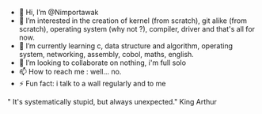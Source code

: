 - 👋 Hi, I’m @Nimportawak
- 👀 I’m interested in the creation of kernel (from scratch), git alike (from scratch), operating system (why not ?), compiler, driver and that's all for now.
- 🌱 I’m currently learning c, data structure and algorithm, operating system, networking, assembly, cobol, maths, english.
- 💞️ I’m looking to collaborate on nothing, i'm full solo
- 📫 How to reach me : well... no.
- ⚡ Fun fact: i talk to a wall regularly and to me 

" It's systematically stupid, but always unexpected." King Arthur
<!---
Nimportawak/Nimportawak is a ✨ special ✨ repository because its `README.md` (this file) appears on your GitHub profile.
You can click the Preview link to take a look at your changes.
--->
